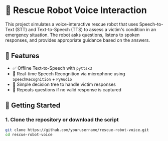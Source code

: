 # 🧠 Rescue Robot Voice Interaction

This project simulates a voice-interactive rescue robot that uses Speech-to-Text (STT) and Text-to-Speech (TTS) to assess a victim's condition in an emergency situation. The robot asks questions, listens to spoken responses, and provides appropriate guidance based on the answers.

## 🎯 Features

- ✅ Offline Text-to-Speech with `pyttsx3`
- 🎤 Real-time Speech Recognition via microphone using `SpeechRecognition` + `PyAudio`
- 🤖 Simple decision tree to handle victim responses
- 🔁 Repeats questions if no valid response is captured

## 🚀 Getting Started

### 1. Clone the repository or download the script

```bash
git clone https://github.com/yourusername/rescue-robot-voice.git
cd rescue-robot-voice
